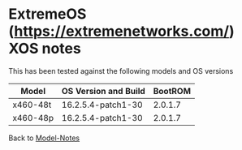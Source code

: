 # ExtremeOS (<https://extremenetworks.com/>) XOS notes

This has been tested against the following models and OS versions

|Model               |OS Version and Build          |BootROM |
|--------------------|------------------------------|---------|
|x460-48t            |16.2.5.4-patch1-30    |2.0.1.7 |
|x460-48p            |16.2.5.4-patch1-30    |2.0.1.7 |

Back to [Model-Notes](README.md)

